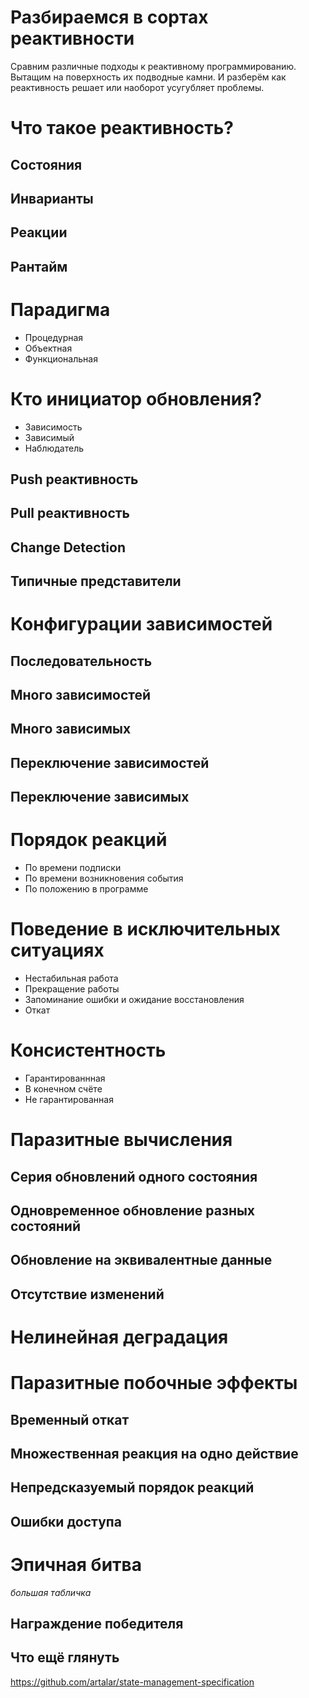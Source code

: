 # Разбираемся в сортах реактивности

Сравним различные подходы к реактивному программированию. Вытащим на поверхность их подводные камни. И разберём как реактивность решает или наоборот усугубляет проблемы.

# Что такое реактивность?

## Состояния

## Инварианты

## Реакции

## Рантайм

# Парадигма

- Процедурная
- Объектная
- Функциональная

# Кто инициатор обновления?

- Зависимость
- Зависимый
- Наблюдатель

## Push реактивность

## Pull реактивность

## Change Detection

## Типичные представители

# Конфигурации зависимостей

## Последовательность

## Много зависимостей

## Много зависимых

## Переключение зависимостей

## Переключение зависимых

# Порядок реакций

- По времени подписки
- По времени возникновения события
- По положению в программе

# Поведение в исключительных ситуациях

- Нестабильная работа
- Прекращение работы
- Запоминание ошибки и ожидание восстановления
- Откат

# Консистентность

- Гарантированнная
- В конечном счёте
- Не гарантированная

# Паразитные вычисления

## Серия обновлений одного состояния

## Одновременное обновление разных состояний

## Обновление на эквивалентные данные

## Отсутствие изменений

# Нелинейная деградация

# Паразитные побочные эффекты

## Временный откат

## Множественная реакция на одно действие

## Непредсказуемый порядок реакций

## Ошибки доступа

# Эпичная битва

*большая табличка*

## Награждение победителя

## Что ещё глянуть

https://github.com/artalar/state-management-specification
